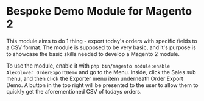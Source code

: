 # Bespoke Demo Module for Magento 2
This module aims to do 1 thing - export today's orders with specific fields to a CSV format. The module is supposed to be very basic, and it's purpose is to showcase the basic skills needed to develop a Magento 2 module.

To use the module, enable it with ```php bin/magento module:enable AlexGlover_OrderExportDemo``` and go to the Menu. Inside, click the Sales sub menu, and then click the Exporter menu item underneath Order Export Demo. A button in the top right will be presented to the user to allow them to quickly get the aforementioned CSV of todays orders.
